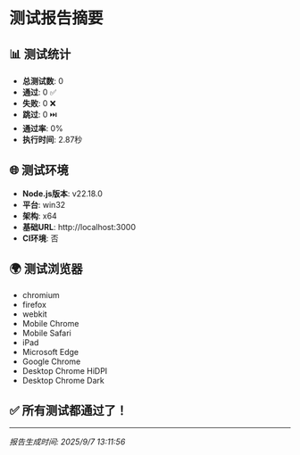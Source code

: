 # 测试报告摘要

## 📊 测试统计

- **总测试数**: 0
- **通过**: 0 ✅
- **失败**: 0 ❌
- **跳过**: 0 ⏭️
- **通过率**: 0%
- **执行时间**: 2.87秒

## 🌐 测试环境

- **Node.js版本**: v22.18.0
- **平台**: win32
- **架构**: x64
- **基础URL**: http://localhost:3000
- **CI环境**: 否

## 🌍 测试浏览器

- chromium
- firefox
- webkit
- Mobile Chrome
- Mobile Safari
- iPad
- Microsoft Edge
- Google Chrome
- Desktop Chrome HiDPI
- Desktop Chrome Dark

## ✅ 所有测试都通过了！

---

*报告生成时间: 2025/9/7 13:11:56*

